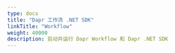 ```yaml
---
type: docs
title: "Dapr 工作流 .NET SDK"
linkTitle: "Workflow"
weight: 40000
description: 启动并运行 Dapr Workflow 和 Dapr .NET SDK
---
```


